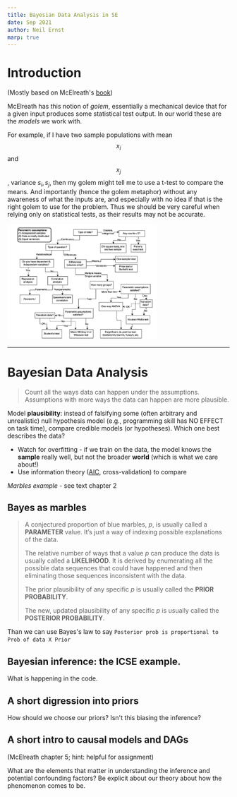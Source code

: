 ```yaml
---
title: Bayesian Data Analysis in SE
date: Sep 2021
author: Neil Ernst
marp: true
---
```


# Introduction

(Mostly based on McElreath's [book](https://learning-oreilly-com.ezproxy.library.uvic.ca/library/view/statistical-rethinking-2nd/9780429639142/xhtml/10_Chapter02.xhtml))

McElreath has this notion of *golem*, essentially a mechanical device that for a given input produces some statistical test output. In our world these are the *models* we work with. 

For example, if I have two sample populations with mean $$x_i$$ and $$x_j$$, variance $s_i,s_j$, then my golem might tell me to use a t-test to compare the means. And importantly (hence the golem metaphor) without any awareness of what the inputs are, and especially with no idea if that is the right golem to use for the problem. Thus we should be very careful when relying only on statistical tests, as their results may not be accurate.

<img src="mcelreath-decision.png" alt="different models, from McElreath ch 1 p 2" style="zoom:33%;" />

----

# Bayesian Data Analysis

> Count all the ways data can happen under the assumptions. Assumptions with more ways the data can happen are more plausible.

Model **plausibility**: instead of falsifying some (often arbitrary and unrealistic) null hypothesis model (e.g., programming skill has NO EFFECT on task time), compare credible models (or hypotheses). Which one best describes the data? 

* Watch for overfitting - if we train on the data, the model knows the **sample** really well, but not the broader **world** (which is what we care about!)
* Use information theory ([AIC](https://en.wikipedia.org/wiki/Akaike_information_criterion), cross-validation) to compare

*Marbles example* - see text chapter 2

## Bayes as marbles 

>  A conjectured proportion of blue marbles, *p*, is usually called a **PARAMETER** value. It’s just a way of indexing possible explanations of the data.
>
>  The relative number of ways that a value *p* can produce the data is usually called a **LIKELIHOOD**. It is derived by enumerating all the possible data sequences that could have happened and then eliminating those sequences inconsistent with the data.
>
>  The prior plausibility of any specific *p* is usually called the **PRIOR PROBABILITY**.
>
>  The new, updated plausibility of any specific *p* is usually called the **POSTERIOR PROBABILITY**.

Than we can use Bayes's law to say `Posterior prob is proportional to Prob of data X Prior`

## Bayesian inference: the ICSE example. 

What is happening in the code.

## A short digression into priors

How should we choose our priors? Isn't this biasing the inference? 

## A short intro to causal models and DAGs

(McElreath chapter 5; hint: helpful for assignment)

What are the elements that matter in understanding the inference and potential confounding factors? Be explicit about our theory about how the phenomenon comes to be. 

